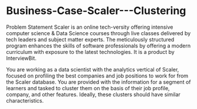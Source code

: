 # Business-Case-Scaler---Clustering
Problem Statement  Scaler is an online tech-versity offering intensive computer science &amp; Data Science courses through live classes delivered by tech leaders and subject matter experts. The meticulously structured program enhances the skills of software professionals by offering a modern curriculum with exposure to the latest technologies.
It is a product by InterviewBit.

You are working as a data scientist with the analytics vertical of Scaler, focused on profiling the best companies and job positions to work for from the Scaler database. You are provided with the information for a segment of learners and tasked to cluster them on the basis of their job profile, company, and other features. Ideally, these clusters should have similar characteristics.
